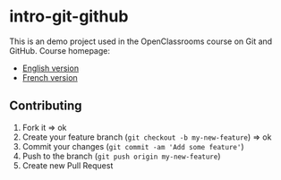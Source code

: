 # intro-git-github

This is an demo project used in the OpenClassrooms course on Git and GitHub.
Course homepage:

* [English version](https://openclassrooms.com/courses/manage-your-code-with-git-and-github)
* [French version](https://openclassrooms.com/courses/gerer-son-code-avec-git-et-github)

## Contributing

1. Fork it => ok
2. Create your feature branch (`git checkout -b my-new-feature`) => ok
3. Commit your changes (`git commit -am 'Add some feature'`)
4. Push to the branch (`git push origin my-new-feature`)
5. Create new Pull Request
